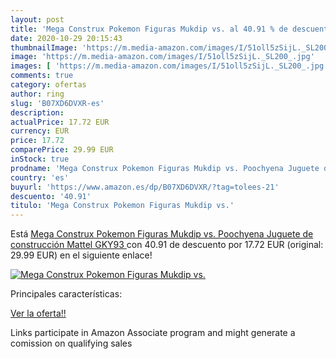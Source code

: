 ```yaml
---
layout: post
title: 'Mega Construx Pokemon Figuras Mukdip vs. al 40.91 % de descuento'
date: 2020-10-29 20:15:43
thumbnailImage: 'https://m.media-amazon.com/images/I/51oll5zSijL._SL200_.jpg'
image: 'https://m.media-amazon.com/images/I/51oll5zSijL._SL200_.jpg'
images: [ 'https://m.media-amazon.com/images/I/51oll5zSijL._SL200_.jpg' ]
comments: true
category: ofertas
author: ring
slug: 'B07XD6DVXR-es'
description:
actualPrice: 17.72 EUR
currency: EUR
price: 17.72
comparePrice: 29.99 EUR
inStock: true
prodname: 'Mega Construx Pokemon Figuras Mukdip vs. Poochyena Juguete de construcción  Mattel GKY93 '
country: 'es'
buyurl: 'https://www.amazon.es/dp/B07XD6DVXR/?tag=tolees-21'
descuento: '40.91'
titulo: 'Mega Construx Pokemon Figuras Mukdip vs.'
---
```


Está [Mega Construx Pokemon Figuras Mukdip vs. Poochyena Juguete de construcción  Mattel GKY93 ](https://www.amazon.es/dp/B07XD6DVXR/?tag=tolees-21) con 40.91 de descuento por 17.72 EUR (original: 29.99 EUR) en el siguiente enlace!

[![Mega Construx Pokemon Figuras Mukdip vs.](https://m.media-amazon.com/images/I/51oll5zSijL._SL200_.jpg)](https://www.amazon.es/dp/B07XD6DVXR/?tag=tolees-21)

Principales características:


[Ver la oferta!!](https://www.amazon.es/dp/B07XD6DVXR/?tag=tolees-21)

Links participate in Amazon Associate program and might generate a comission on qualifying sales


